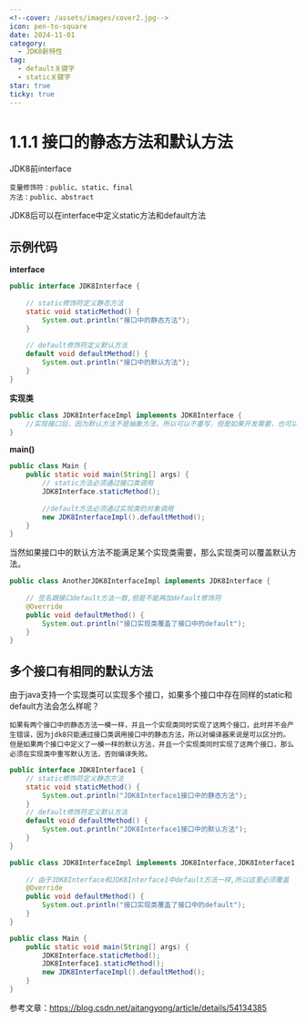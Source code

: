 ```yaml
---
<!--cover: /assets/images/cover2.jpg-->
icon: pen-to-square
date: 2024-11-01
category:
  - JDK8新特性
tag:
  - default关键字
  - static关键字
star: true
ticky: true
---
```


# 1.1.1 接口的静态方法和默认方法

JDK8前interface

```
变量修饰符：public、static、final
方法：public、abstract
```

JDK8后可以在interface中定义static方法和default方法

## 示例代码

**interface**

```java
public interface JDK8Interface {
 
    // static修饰符定义静态方法
    static void staticMethod() {
        System.out.println("接口中的静态方法");
    }
 
    // default修饰符定义默认方法
    default void defaultMethod() {
        System.out.println("接口中的默认方法");
    }
}
```

**实现类**

```java
public class JDK8InterfaceImpl implements JDK8Interface {
    //实现接口后，因为默认方法不是抽象方法，所以可以不重写，但是如果开发需要，也可以重写
}
```

**main()**

```java
public class Main {
    public static void main(String[] args) {
        // static方法必须通过接口类调用
        JDK8Interface.staticMethod();
 
        //default方法必须通过实现类的对象调用
        new JDK8InterfaceImpl().defaultMethod();
    }
}
```

当然如果接口中的默认方法不能满足某个实现类需要，那么实现类可以覆盖默认方法。

```java
public class AnotherJDK8InterfaceImpl implements JDK8Interface {
    
    // 签名跟接口default方法一致,但是不能再加default修饰符
    @Override
    public void defaultMethod() {
        System.out.println("接口实现类覆盖了接口中的default");
    }
}
```

## 多个接口有相同的默认方法

由于java支持一个实现类可以实现多个接口，如果多个接口中存在同样的static和default方法会怎么样呢？

```
如果有两个接口中的静态方法一模一样，并且一个实现类同时实现了这两个接口，此时并不会产生错误，因为jdk8只能通过接口类调用接口中的静态方法，所以对编译器来说是可以区分的。
但是如果两个接口中定义了一模一样的默认方法，并且一个实现类同时实现了这两个接口，那么必须在实现类中重写默认方法，否则编译失败。
```

```java
public interface JDK8Interface1 {
    // static修饰符定义静态方法
    static void staticMethod() {
        System.out.println("JDK8Interface1接口中的静态方法");
    }
    // default修饰符定义默认方法
    default void defaultMethod() {
        System.out.println("JDK8Interface1接口中的默认方法");
    }
}
```

```java
public class JDK8InterfaceImpl implements JDK8Interface,JDK8Interface1 {
 
	// 由于JDK8Interface和JDK8Interface1中default方法一样,所以这里必须覆盖
    @Override
    public void defaultMethod() {
        System.out.println("接口实现类覆盖了接口中的default");
    }
}
```

```java
public class Main {
    public static void main(String[] args) {
        JDK8Interface.staticMethod();
        JDK8Interface1.staticMethod();
        new JDK8InterfaceImpl().defaultMethod();
    }
}
```
参考文章：https://blog.csdn.net/aitangyong/article/details/54134385
